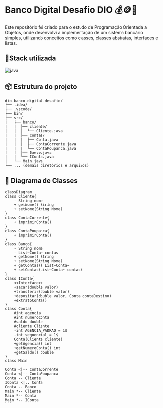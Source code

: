 # Banco Digital Desafio DIO 💰🪙🚀
Este repositório foi criado para o estudo de Programação Orientada a Objetos, onde desenvolvi a implementação de um sistema bancário simples, utilizando conceitos como classes, classes abstratas, interfaces e listas.

## 📍Stack utilizada

<div>
  <img align="inline_block" alt="java" src="https://img.shields.io/badge/Java-ED8B00?style=for-the-badge&logo=openjdk&logoColor=white"/>
</div>

## 📦 Estrutura do projeto
````
dio-banco-digital-desafio/
├── .idea/
├── .vscode/
├── bin/                              
├── src/                               
|   ├── banco/
|   |  ├── cliente/
|   |  |  └── Cliente.java
|   |  ├── contas/
|   |  |  ├── Conta.java
|   |  |  ├── ContaCorrente.java
|   |  |  └── ContaPoupanca.java
|   |  ├── Banco.java
|   |  └── IConta.java
|   └── Main.java
└── ... (demais diretórios e arquivos)
````

## 📱 Diagrama de Classes
````mermaid
classDiagram
class Cliente{
    - String nome
    + getNome() String
    + setNome(String Nome)
}
class ContaCorrente{
    + imprimirConta()
}
class ContaPoupanca{
    + imprimirConta()
}
class Banco{
    - String nome
    - List~Conta~ contas
    + getNome() String
    + setNome(String Nome) 
    + getContas() List~Conta~
    + setContas(List~Conta~ contas)
}
class IConta{
    <<Interface>>
    +sacar(double valor)
    +transferir(double valor)
    +depositar(double valor, Conta contaDestino)
    +extratoConta()
}
class Conta{
    #int agencia
    #int numeroConta
    #saldo double
    #cliente Cliente
    -int AGENCIA_PADRAO = 1$
    -int sequencial = 1$
    Conta(Cliente cliente) 
    +getAgencia() int
    +getNumeroConta() int 
    +getSaldo() double
}
class Main

Conta <|-- ContaCorrente
Conta <|-- ContaPoupanca
Conta -- Cliente
IConta <|.. Conta
Conta .. Banco
Main *-- Cliente
Main *-- Conta
Main *-- IConta
```
